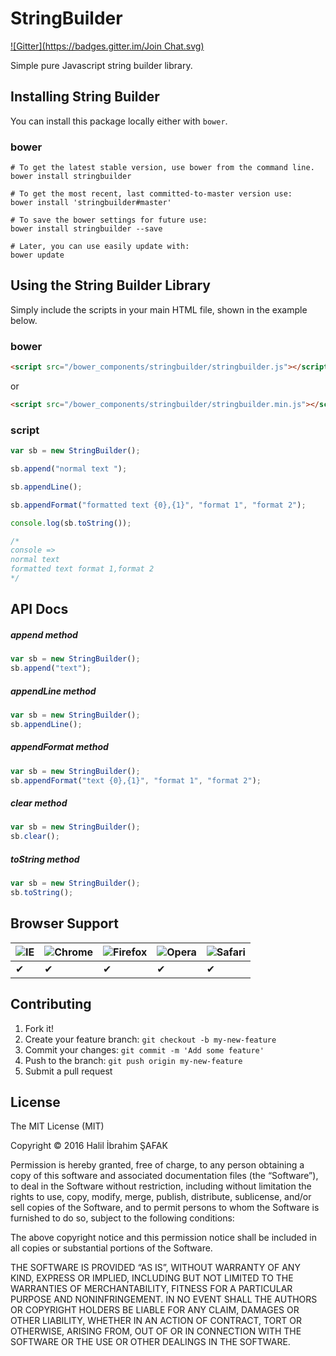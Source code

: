 # StringBuilder
[![Gitter](https://badges.gitter.im/Join Chat.svg)](https://gitter.im/hibrahimsafak/bower-stringbuilder?utm_source=badge&utm_medium=badge&utm_campaign=pr-badge&utm_content=badge)

Simple pure Javascript string builder library.

## Installing String Builder

You can install this package locally either with `bower`.

### bower

```shell
# To get the latest stable version, use bower from the command line.
bower install stringbuilder

# To get the most recent, last committed-to-master version use:
bower install 'stringbuilder#master'

# To save the bower settings for future use:
bower install stringbuilder --save

# Later, you can use easily update with:
bower update
```

## Using the String Builder Library

Simply include the scripts in your main HTML file, shown in the example below.

### bower

```html
<script src="/bower_components/stringbuilder/stringbuilder.js"></script>
```

or

```html
<script src="/bower_components/stringbuilder/stringbuilder.min.js"></script>
```

### script

```js
var sb = new StringBuilder();

sb.append("normal text ");

sb.appendLine();

sb.appendFormat("formatted text {0},{1}", "format 1", "format 2");

console.log(sb.toString());

/*
console =>
normal text
formatted text format 1,format 2
*/

```

## API Docs

##### append method
```js
var sb = new StringBuilder();
sb.append("text");
```

##### appendLine method
```js
var sb = new StringBuilder();
sb.appendLine();
```

##### appendFormat method
```js
var sb = new StringBuilder();
sb.appendFormat("text {0},{1}", "format 1", "format 2");
```

##### clear method
```js
var sb = new StringBuilder();
sb.clear();
```

##### toString method
```js
var sb = new StringBuilder();
sb.toString();
```

## Browser Support

![IE](https://cloud.githubusercontent.com/assets/398893/3528325/20373e76-078e-11e4-8e3a-1cb86cf506f0.png) | ![Chrome](https://cloud.githubusercontent.com/assets/398893/3528328/23bc7bc4-078e-11e4-8752-ba2809bf5cce.png) | ![Firefox](https://cloud.githubusercontent.com/assets/398893/3528329/26283ab0-078e-11e4-84d4-db2cf1009953.png) | ![Opera](https://cloud.githubusercontent.com/assets/398893/3528330/27ec9fa8-078e-11e4-95cb-709fd11dac16.png) | ![Safari](https://cloud.githubusercontent.com/assets/398893/3528331/29df8618-078e-11e4-8e3e-ed8ac738693f.png)
--- | --- | --- | --- | --- |
 ✔ | ✔ | ✔ | ✔ | ✔ |

## Contributing

1. Fork it!
2. Create your feature branch: `git checkout -b my-new-feature`
3. Commit your changes: `git commit -m 'Add some feature'`
4. Push to the branch: `git push origin my-new-feature`
5. Submit a pull request

## License

The MIT License (MIT)

Copyright © 2016 Halil İbrahim ŞAFAK

Permission is hereby granted, free of charge, to any person obtaining a copy of this software and associated documentation files (the “Software”), to deal in the Software without restriction, including without limitation the rights to use, copy, modify, merge, publish, distribute, sublicense, and/or sell copies of the Software, and to permit persons to whom the Software is furnished to do so, subject to the following conditions:

The above copyright notice and this permission notice shall be included in all copies or substantial portions of the Software.

THE SOFTWARE IS PROVIDED “AS IS”, WITHOUT WARRANTY OF ANY KIND, EXPRESS OR IMPLIED, INCLUDING BUT NOT LIMITED TO THE WARRANTIES OF MERCHANTABILITY, FITNESS FOR A PARTICULAR PURPOSE AND NONINFRINGEMENT. IN NO EVENT SHALL THE AUTHORS OR COPYRIGHT HOLDERS BE LIABLE FOR ANY CLAIM, DAMAGES OR OTHER LIABILITY, WHETHER IN AN ACTION OF CONTRACT, TORT OR OTHERWISE, ARISING FROM, OUT OF OR IN CONNECTION WITH THE SOFTWARE OR THE USE OR OTHER DEALINGS IN THE SOFTWARE.